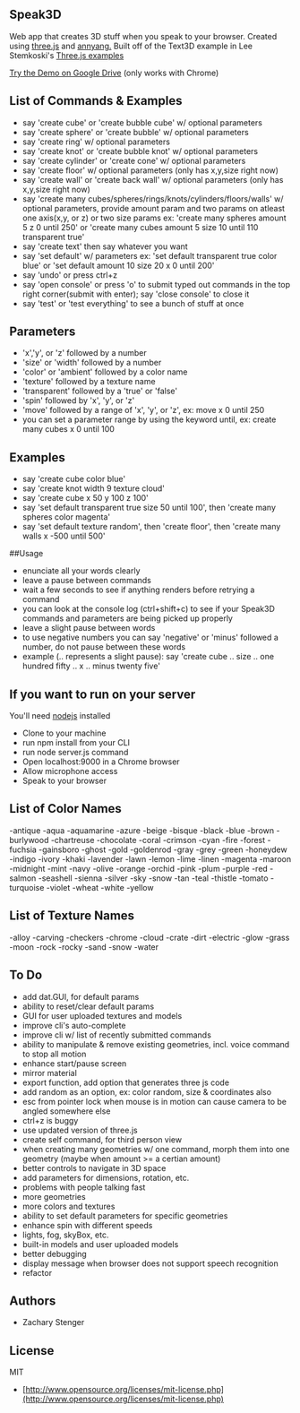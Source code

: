 ## Speak3D

Web app that creates 3D stuff when you speak to your browser. 
Created using [three.js](http://threejs.org) and [annyang.](https://www.talater.com/annyang/) 
Built off of the Text3D example in Lee Stemkoski's
[Three.js examples](http://stemkoski.github.io/Three.js/index.html)

[Try the Demo on Google Drive](http://googledrive.com/host/0B5KjNubMIcDvSnNtVnhNemsxd2M/index.html) (only works with Chrome)

## List of Commands & Examples

  - say 'create cube' or 'create bubble cube' w/ optional parameters
  - say 'create sphere' or 'create bubble' w/ optional parameters
  - say 'create ring' w/ optional parameters
  - say 'create knot' or 'create bubble knot' w/ optional parameters
  - say 'create cylinder' or 'create cone' w/ optional parameters
  - say 'create floor' w/ optional parameters (only has x,y,size right now)
  - say 'create wall' or 'create back wall' w/ optional parameters (only has x,y,size right now)
  - say 'create many cubes/spheres/rings/knots/cylinders/floors/walls' w/ optional parameters, provide amount param and two params on atleast one axis(x,y, or z) or two size params ex: 'create many spheres amount 5 z 0 until 250' or 'create many cubes amount 5 size 10 until 110 transparent true'
  - say 'create text' then say whatever you want
  - say 'set default' w/ parameters ex: 'set default transparent true color blue' or 'set default amount 10 size 20 x 0 until 200'
  - say 'undo' or press ctrl+z
  - say 'open console' or press 'o' to submit typed out commands in the top right corner(submit with enter); say 'close console' to close it
  - say 'test' or 'test everything' to see a bunch of stuff at once

## Parameters

  - 'x','y', or 'z' followed by a number
  - 'size' or 'width' followed by a number
  - 'color' or 'ambient' followed by a color name
  - 'texture' followed by a texture name
  - 'transparent' followed by a 'true' or 'false'
  - 'spin' followed by 'x', 'y', or 'z'
  - 'move' followed by a range of 'x', 'y', or 'z', ex: move x 0 until 250
  - you can set a parameter range by using the keyword until, ex: create many cubes x 0 until 100

## Examples

  - say 'create cube color blue'
  - say 'create knot width 9 texture cloud'
  - say 'create cube x 50 y 100 z 100' 
  - say 'set default transparent true size 50 until 100', then 'create many spheres color magenta'
  - say 'set default texture random', then 'create floor', then 'create many walls x -500 until 500'


##Usage

  - enunciate all your words clearly
  - leave a pause between commands
  - wait a few seconds to see if anything renders before retrying a command
  - you can look at the console log (ctrl+shift+c) to see if your Speak3D commands and parameters are being picked up properly
  - leave a slight pause between words
  - to use negative numbers you can say 'negative' or 'minus' followed a number, do not pause between these words
  - example (.. represents a slight pause): say 'create cube .. size .. one hundred fifty .. x .. minus twenty five'

## If you want to run on your server 

You'll need [nodejs](http://nodejs.org/) installed
  - Clone to your machine
  - run npm install from your CLI
  - run node server.js command
  - Open localhost:9000 in a Chrome browser
  - Allow microphone access
  - Speak to your browser

## List of Color Names

  -antique
  -aqua
  -aquamarine
  -azure
  -beige
  -bisque
  -black
  -blue
  -brown
  -burlywood
  -chartreuse
  -chocolate
  -coral
  -crimson
  -cyan
  -fire
  -forest
  -fuchsia
  -gainsboro
  -ghost
  -gold
  -goldenrod
  -gray
  -grey
  -green
  -honeydew
  -indigo
  -ivory
  -khaki
  -lavender
  -lawn
  -lemon
  -lime
  -linen
  -magenta
  -maroon
  -midnight
  -mint
  -navy
  -olive
  -orange
  -orchid
  -pink
  -plum
  -purple
  -red
  -salmon
  -seashell
  -sienna
  -silver
  -sky
  -snow
  -tan
  -teal
  -thistle
  -tomato
  -turquoise
  -violet
  -wheat
  -white
  -yellow

## List of Texture Names
  
  -alloy
  -carving
  -checkers
  -chrome
  -cloud
  -crate
  -dirt
  -electric
  -glow
  -grass
  -moon
  -rock
  -rocky
  -sand
  -snow
  -water

## To Do


  - add dat.GUI, for default params
  - ability to reset/clear default params
  - GUI for user uploaded textures and models
  - improve cli's auto-complete
  - improve cli w/ list of recently submitted commands
  - ability to manipulate & remove existing geometries, incl. voice command to stop all motion
  - enhance start/pause screen
  - mirror material
  - export function, add option that generates three js code
  - add random as an option, ex: color random, size & coordinates also
  - esc from pointer lock when mouse is in motion can cause camera to be angled somewhere else
  - ctrl+z is buggy
  - use updated version of three.js
  - create self command, for third person view
  - when creating many geometries w/ one command, morph them into one geometry (maybe when amount >= a certian amount)
  - better controls to navigate in 3D space
  - add parameters for dimensions, rotation, etc.
  - problems with people talking fast
  - more geometries
  - more colors and textures
  - ability to set default parameters for specific geometries 
  - enhance spin with different speeds
  - lights, fog, skyBox, etc.
  - built-in models and user uploaded models
  - better debugging
  - display message when browser does not support speech recognition
  - refactor

## Authors

* Zachary Stenger

## License

MIT

* [http://www.opensource.org/licenses/mit-license.php](http://www.opensource.org/licenses/mit-license.php)